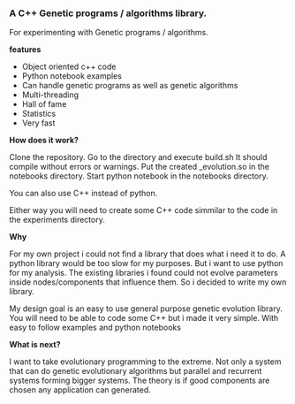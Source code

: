 ### A C++ Genetic programs / algorithms library.

For experimenting with Genetic programs / algorithms.

__features__

* Object oriented c++ code
* Python notebook examples
* Can handle genetic programs as well as genetic algorithms
* Multi-threading
* Hall of fame
* Statistics
* Very fast


__How does it work?__

Clone the repository.
Go to the directory and execute build.sh
It should compile without errors or warnings.
Put the created _evolution.so in the notebooks directory.
Start python notebook in the notebooks directory.

You can also use C++ instead of python.

Either way you will need to create some C++ code simmilar to the code in the experiments directory.


__Why__

For my own project i could not find a library that does what i need it to do.
A python library would be too slow for my purposes. But i want to use python for my analysis.
The existing libraries i found could not evolve parameters inside nodes/components that influence them.
So i decided to write my own library.

My design goal is an easy to use general purpose genetic evolution library.
You will need to be able to code some C++ but i made it very simple.
With easy to follow examples and python notebooks 


__What is next?__

I want to take evolutionary programming to the extreme.
Not only a system that can do genetic evolutionary algorithms but parallel and recurrent systems forming bigger systems.
The theory is if good components are chosen any application can generated.